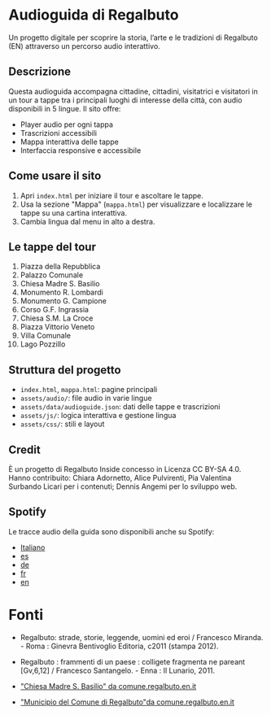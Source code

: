 # Audioguida di Regalbuto

Un progetto digitale per scoprire la storia, l’arte e le tradizioni di Regalbuto (EN) attraverso un percorso audio interattivo.

## Descrizione
Questa audioguida accompagna cittadine, cittadini, visitatrici e visitatori in un tour a tappe tra i principali luoghi di interesse della città, con audio disponibili in 5 lingue. Il sito offre:

- Player audio per ogni tappa
- Trascrizioni accessibili
- Mappa interattiva delle tappe
- Interfaccia responsive e accessibile

## Come usare il sito
1. Apri `index.html` per iniziare il tour e ascoltare le tappe.
2. Usa la sezione "Mappa" (`mappa.html`) per visualizzare e localizzare le tappe su una cartina interattiva.
3. Cambia lingua dal menu in alto a destra.

## Le tappe del tour
1. Piazza della Repubblica
2. Palazzo Comunale
3. Chiesa Madre S. Basilio
4. Monumento R. Lombardi
5. Monumento G. Campione
6. Corso G.F. Ingrassia
7. Chiesa S.M. La Croce
8. Piazza Vittorio Veneto
9. Villa Comunale
10. Lago Pozzillo

## Struttura del progetto
- `index.html`, `mappa.html`: pagine principali
- `assets/audio/`: file audio in varie lingue
- `assets/data/audioguide.json`: dati delle tappe e trascrizioni
- `assets/js/`: logica interattiva e gestione lingua
- `assets/css/`: stili e layout

## Credit
È un progetto di Regalbuto Inside concesso in Licenza CC BY-SA 4.0. Hanno contribuito: Chiara Adornetto, Alice Pulvirenti, Pia Valentina Surbando Licari per i contenuti; Dennis Angemi per lo sviluppo web.

## Spotify
Le tracce audio della guida sono disponibili anche su Spotify:

- [Italiano](https://open.spotify.com/show/66SgYPSDmusImpk80QtIPJ)
- [es](https://open.spotify.com/show/4m32rx6vRFq0t1zbfYMYAF)
- [de](https://open.spotify.com/show/50u0bkLKGBKdOUtNv9ZLXL)
- [fr](https://open.spotify.com/show/5LCrysejeQWmzkwi2JuZ6g)
- [en](https://open.spotify.com/show/3MVYR0pmy2oeYohJtW45VG)

# Fonti
- Regalbuto: strade, storie, leggende, uomini ed eroi / Francesco Miranda. - Roma : Ginevra Bentivoglio Editoria, c2011 (stampa 2012).

- Regalbuto : frammenti di un paese : colligete fragmenta ne pareant [Gv,6,12] / Francesco Santangelo. - Enna : Il Lunario, 2011.

- ["Chiesa Madre S. Basilio" da comune.regalbuto.en.it](https://www.comune.regalbuto.en.it/it/luoghi/chiesa-madre-s-basilio)

- ["Municipio del Comune di Regalbuto"da comune.regalbuto.en.it](https://www.comune.regalbuto.en.it/it/luoghi/municipio-del-comune-di-regalbuto)
